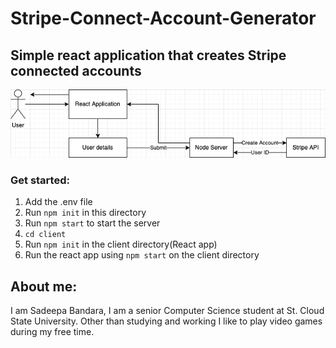 # Stripe-Connect-Account-Generator

## Simple react application that creates Stripe connected accounts

![design diagram](/Stripe.drawio.png)

### Get started:

1. Add the .env file
2. Run `npm init` in this directory
3. Run `npm start` to start the server
4. `cd client`
5. Run `npm init` in the client directory(React app)
6. Run the react app using `npm start` on the client directory

## About me:

I am Sadeepa Bandara, I am a senior Computer Science student at St. Cloud State University. Other than studying and working I like to play video games during my free time.
